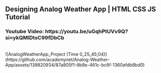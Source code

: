 <h2>
    Designing Analog Weather App | HTML CSS JS Tutorial
</h2>

<h3>
Youtube Video: https://youtu.be/uGqhPtUVv9Q?si=ykQMIDtsC99fDbCb
</h3>

</br>
![AnalogWeatherApp_Project (Time 0_25_45;04)](https://github.com/academynet/Analog-Weather-App/assets/139820934/87a805f1-8b8e-461c-bc6f-1360afdb6bd0)

